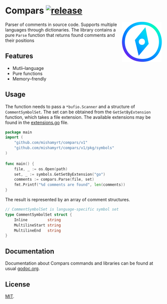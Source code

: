 # Compars [![release](https://img.shields.io/github/v/tag/mishamyrt/compars?sort=semver)](https://github.com/mishamyrt/compars/tags)

<img align="right" width="128" height="128"
     alt="Logo"
     src="./assets/logo@2x.png">

Parser of comments in source code. Supports multiple languages through dictionaries. The library contains a pure `Parse` function that returns found comments and their positions

## Features

* Mutli–language
* Pure functions
* Memory–frendly

## Usage

The function needs to pass a `*bufio.Scanner` and a structure of `CommentSymbolSet`. The set can be obtained from the `GetSetByExtension` function, which takes a file extension. The available extensions may be found in the [extensions.go](./pkg/symbols/extensions.go) file.

```go
package main
import (
    "github.com/mishamyrt/compars/v1"
    "github.com/mishamyrt/compars/v1/pkg/symbols"
)

func main() {
    file, _ := os.Open(path)
	set, _ := symbols.GetSetByExtension("go")
    comments := compars.Parse(file, set)
    fmt.Printf("%d comments are found", len(comments))
}
```

The result is represented by an array of comment structures.

```go
// CommentSymbolSet is language-specific symbol set
type CommentSymbolSet struct {
	Inline         string
	MultilineStart string
	MultilineEnd   string
}
```

## Documentation

Documentation about Compars commands and libraries can be found at usual [godoc.org](https://godoc.org/github.com/mishamyrt/compars).

## License

[MIT](./LICENSE).